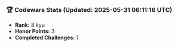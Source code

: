 ### 🏆 Codewars Stats (Updated: 2025-05-31 06:11:16 UTC)

- **Rank:** 8 kyu
- **Honor Points:** 3
- **Completed Challenges:** 1
